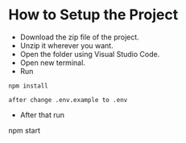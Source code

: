 # How to Setup the Project 
- Download the zip file of the project.
- Unzip it wherever you want.
- Open the folder using Visual Studio Code.
- Open new terminal.
- Run 
```
npm install

after change .env.example to .env 
```
- After that run 

npm start
```

